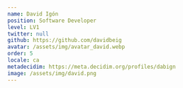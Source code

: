 ```yaml
---
name: David Igón
position: Software Developer
level: LV1
twitter: null
github: https://github.com/davidbeig
avatar: /assets/img/avatar_david.webp
order: 5
locale: ca
metadecidim: https://meta.decidim.org/profiles/dabign
image: /assets/img/david.png
---
```

